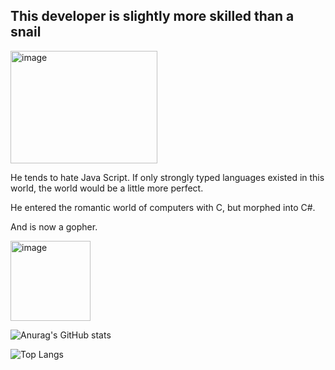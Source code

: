 ## This developer is slightly more skilled than a snail
<img width="235" height="180" alt="image" src="https://github.com/user-attachments/assets/ced089e2-57c9-4e5b-bcb4-c3344fb745e7" />

He tends to hate Java Script.
If only strongly typed languages existed in this world, the world would be a little more perfect.

He entered the romantic world of computers with C, but morphed into C#.

And is now a gopher.

<img width="128" height="128" alt="image" src="https://github.com/user-attachments/assets/e38c06b9-e9f0-4f44-a7e0-4574f0949762" />

<!--
**hongsam14/hongsam14** is a ✨ _special_ ✨ repository because its `README.md` (this file) appears on your GitHub profile.

Here are some ideas to get you started:

- 🔭 I’m currently working on ...
- 🌱 I’m currently learning ...
- 👯 I’m looking to collaborate on ...
- 🤔 I’m looking for help with ...
- 💬 Ask me about ...
- 📫 How to reach me: ...
- 😄 Pronouns: ...
- ⚡ Fun fact: ...
-->

![Anurag's GitHub stats](https://github-readme-stats.vercel.app/api?username=hongsam14&show_icons=true&theme=radical&include_all_commits=true?count_private=true)

![Top Langs](https://github-readme-stats.vercel.app/api/top-langs/?username=hongsam14)
